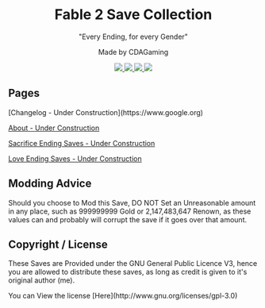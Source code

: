 <h1 align="center">Fable 2 Save Collection</h1>
<p align="center">"Every Ending, for every Gender"</p>
<p align="center">Made by CDAGaming</p>

<p align="center">
  <a href="https://github.com/CDAGaming/Fable2_SaveCollection/releases">
  <img src="https://img.shields.io/github/downloads/CDAGaming/Fable2_SaveCollection/total.svg"/>
  </a>
  <a href="http://www.gnu.org/licenses/gpl-3.0">
  <img src="https://img.shields.io/badge/License-GPL%20v3-blue.svg"/>
  </a>
  <a href="https://cdagaming.github.io">
  <img src="https://img.shields.io/website-up-down-green-red/http/shields.io.svg?maxAge=2592000"/>
  </a>
  <a href="https://github.com/CDAGaming/Fable2_SaveCollection/releases/latest">
  <img src="https://img.shields.io/github/release/CDAGaming/Fable2_SaveCollection.svg?style=flat-square"/>
  </a>
</p>

<h2>Pages</h2>
  [Changelog - Under Construction](https://www.google.org)
  
  [About - Under Construction](https://www.google.org)
  
  [Sacrifice Ending Saves - Under Construction](https://www.google.org)
  
  [Love Ending Saves - Under Construction](https://www.google.org)

<h2>Modding Advice</h2>
<p>Should you choose to Mod this Save, DO NOT Set an Unreasonable amount in any place, such as 999999999 Gold or 2,147,483,647 Renown, as these values can and probably will corrupt the save if it goes over that amount.

<h2>Copyright / License</h2>
<p>These Saves are Provided under the GNU General Public Licence V3, hence you are allowed to distribute these saves, as long as credit is given to it's original author (me).</p> 
<p>You can View the license [Here](http://www.gnu.org/licenses/gpl-3.0)</p>
